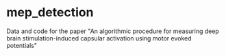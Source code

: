 # mep_detection
Data and code for the paper "An algorithmic procedure for measuring deep brain stimulation-induced capsular activation using motor evoked potentials"
